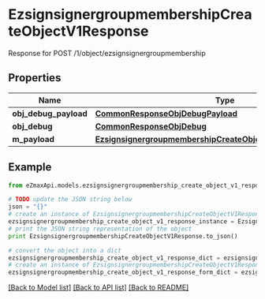 # EzsignsignergroupmembershipCreateObjectV1Response

Response for POST /1/object/ezsignsignergroupmembership

## Properties
Name | Type | Description | Notes
------------ | ------------- | ------------- | -------------
**obj_debug_payload** | [**CommonResponseObjDebugPayload**](CommonResponseObjDebugPayload.md) |  | 
**obj_debug** | [**CommonResponseObjDebug**](CommonResponseObjDebug.md) |  | [optional] 
**m_payload** | [**EzsignsignergroupmembershipCreateObjectV1ResponseMPayload**](EzsignsignergroupmembershipCreateObjectV1ResponseMPayload.md) |  | 

## Example

```python
from eZmaxApi.models.ezsignsignergroupmembership_create_object_v1_response import EzsignsignergroupmembershipCreateObjectV1Response

# TODO update the JSON string below
json = "{}"
# create an instance of EzsignsignergroupmembershipCreateObjectV1Response from a JSON string
ezsignsignergroupmembership_create_object_v1_response_instance = EzsignsignergroupmembershipCreateObjectV1Response.from_json(json)
# print the JSON string representation of the object
print EzsignsignergroupmembershipCreateObjectV1Response.to_json()

# convert the object into a dict
ezsignsignergroupmembership_create_object_v1_response_dict = ezsignsignergroupmembership_create_object_v1_response_instance.to_dict()
# create an instance of EzsignsignergroupmembershipCreateObjectV1Response from a dict
ezsignsignergroupmembership_create_object_v1_response_form_dict = ezsignsignergroupmembership_create_object_v1_response.from_dict(ezsignsignergroupmembership_create_object_v1_response_dict)
```
[[Back to Model list]](../README.md#documentation-for-models) [[Back to API list]](../README.md#documentation-for-api-endpoints) [[Back to README]](../README.md)


